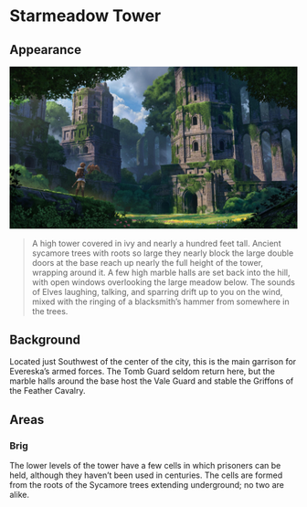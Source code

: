 # Starmeadow Tower
## Appearance
![adventure_awaits_by_sucdeportocale_dext97a-fullview.jpg](../../images/backgrounds/adventure_awaits_by_sucdeportocale_dext97a-fullview.jpg)
> A high tower covered in ivy and nearly a hundred feet tall. Ancient sycamore trees with roots so large they nearly block the large double doors at the base reach up nearly the full height of the tower, wrapping around it. A few high marble halls are set back into the hill, with open windows overlooking the large meadow below. The sounds of Elves laughing, talking, and sparring drift up to you on the wind, mixed with the ringing of a blacksmith’s hammer from somewhere in the trees.
## Background
Located just Southwest of the center of the city, this is the main garrison for Evereska’s armed forces. The Tomb Guard seldom return here, but the marble halls around the base host the Vale Guard and stable the Griffons of the Feather Cavalry.

## Areas
### Brig
The lower levels of the tower have a few cells in which prisoners can be held, although they haven’t been used in centuries. The cells are formed from the roots of the Sycamore trees extending underground; no two are alike.

